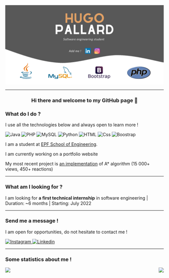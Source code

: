 <img src="/GitHubBanner.png" alt="banner" />

---

<h3 align="center">Hi there and welcome to my GitHub page 👋</h3>

### What do I do ?

I use all the technologies below and always open to learn more !
<p>
     <img alt="Java" src="https://img.shields.io/badge/Java-007396?logo=java&logoColor=white&style=for-the-badge" />
     <img alt="PHP" src="https://img.shields.io/badge/PHP-777BB4?logo=php&logoColor=white&style=for-the-badge" />
     <img alt="MySQL" src="https://img.shields.io/badge/MySQL-4479A1?logo=MySQL&logoColor=white&style=for-the-badge" />
     <img alt="Python" src="https://img.shields.io/badge/Python-3776AB?logo=python&logoColor=white&style=for-the-badge" />
     <img alt="HTML" src="https://img.shields.io/badge/HTML-E34F26?logo=html5&logoColor=white&style=for-the-badge" />
     <img alt="Css" src="https://img.shields.io/badge/CSS-1572B6?logo=css3&logoColor=white&style=for-the-badge" />
     <img alt="Boostrap" src="https://img.shields.io/badge/Boostrap-7952B3?logo=boostrap&logoColor=white&style=for-the-badge" />
</p>
<p>
I am a student at <a href="https://www.epf.fr/en">EPF School of Engineering</a>.
</p>
<p>
I am currently working on a portfolio website
</p>
<p>
My most recent project is <a href="https://www.linkedin.com/feed/update/urn:li:activity:6881297042199592960/">an implementation</a> of A* algorithm (15 000+ views, 450+ reactions)
</p>

---

### What am I looking for ?

I am looking for **a first technical internship** in software engineering | Duration: ~6 months | Starting: July 2022

---

### Send me a message !

I am open for opportunities, do not hesitate to contact me !

<p>
     <a href="https://www.instagram.com/hugo_pal/">
       <img
         alt="Instagram"
         src="https://img.shields.io/badge/Instagram-E4405F?logo=instagram&logoColor=white&style=for-the-badge"
       />
     </a>
     <a href="https://www.linkedin.com/in/hugo-pallard/?locale=en_US">
       <img
         alt="Linkedin"
         src="https://img.shields.io/badge/linkedin-0077B5?logo=linkedin&logoColor=white&style=for-the-badge"
       />
     </a>
</p>

---
### Some statistics about me !
<p>
     <img
     align="left"
     src="https://github-readme-stats.vercel.app/api?username=hugopallard&count_private=true&title_color=FD9047&icon_color=FD9047&text_color=0C2233&custom_title=Hugo+Pallard's+GitHub+Stats&show_icons=true"
     />
     <img 
     align="right"
     src="https://github-readme-stats.vercel.app/api/top-langs/?username=hugopallard&langs_count=3"
     />
</p>


